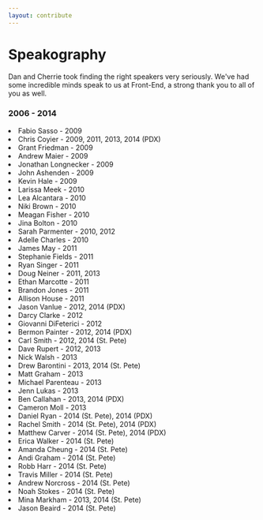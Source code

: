 ```yaml
---
layout: contribute
---
```


# Speakography
Dan and Cherrie took finding the right speakers very seriously. We've had some incredible minds speak to us at Front-End, a strong thank you to all of you as well.


### 2006 - 2014
<div class="speakers">
  <li>Fabio Sasso - 2009</li>
  <li>Chris Coyier - 2009, 2011, 2013, 2014 (PDX)</li>
  <li>Grant Friedman - 2009</li>
  <li>Andrew Maier - 2009</li>
  <li>Jonathan Longnecker - 2009</li>
  <li>John Ashenden - 2009</li>
  <li>Kevin Hale - 2009</li>
  <li>Larissa Meek - 2010</li>
  <li>Lea Alcantara - 2010</li>
  <li>Niki Brown - 2010</li>
  <li>Meagan Fisher - 2010</li>
  <li>Jina Bolton - 2010</li>
  <li>Sarah Parmenter - 2010, 2012</li>
  <li>Adelle Charles - 2010</li>
  <li>James May - 2011</li>
  <li>Stephanie Fields - 2011</li>
  <li>Ryan Singer - 2011</li>
  <li>Doug Neiner - 2011, 2013</li>
  <li>Ethan Marcotte - 2011</li>
  <li>Brandon Jones - 2011</li>
  <li>Allison House - 2011</li>
  <li>Jason Vanlue - 2012, 2014 (PDX)</li>
  <li>Darcy Clarke - 2012</li>
  <li>Giovanni DiFeterici - 2012</li>
  <li>Bermon Painter - 2012, 2014 (PDX)</li>
  <li>Carl Smith - 2012, 2014 (St. Pete)</li>
  <li>Dave Rupert - 2012, 2013</li>
  <li>Nick Walsh - 2013</li>
  <li>Drew Barontini - 2013, 2014 (St. Pete)</li>
  <li>Matt Graham - 2013</li>
  <li>Michael Parenteau - 2013</li>
  <li>Jenn Lukas - 2013</li>
  <li>Ben Callahan - 2013, 2014 (PDX)</li>
  <li>Cameron Moll - 2013</li>
  <li>Daniel Ryan - 2014 (St. Pete), 2014 (PDX)</li>
  <li>Rachel Smith - 2014 (St. Pete), 2014 (PDX)</li>
  <li>Matthew Carver - 2014 (St. Pete), 2014 (PDX)</li>
  <li>Erica Walker - 2014 (St. Pete)</li>
  <li>Amanda Cheung - 2014 (St. Pete)</li>
  <li>Andi Graham - 2014 (St. Pete)</li>
  <li>Robb Harr - 2014 (St. Pete)</li>
  <li>Travis Miller - 2014 (St. Pete)</li>
  <li>Andrew Norcross - 2014 (St. Pete)</li>
  <li>Noah Stokes - 2014 (St. Pete)</li>
  <li>Mina Markham - 2013, 2014 (St. Pete)</li>
  <li>Jason Beaird - 2014 (St. Pete)</li>
</div>
